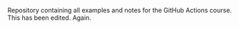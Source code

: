 Repository containing all examples and notes for the GitHub Actions course.
This has been edited.
Again.
